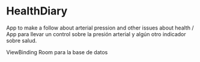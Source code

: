 # HealthDiary
App to make a follow about arterial pression and other issues about health / App para llevar un control sobre la presión arterial y algún otro indicador sobre salud.

ViewBinding
Room para la base de datos
